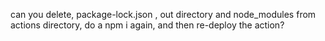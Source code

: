 can you delete, package-lock.json , out directory and node_modules from actions directory, do a npm i again, and then re-deploy the action?